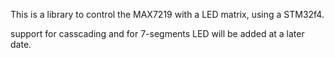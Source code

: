 This is a library to control the MAX7219 with a LED matrix, using a STM32f4.

support for casscading and for 7-segments LED will be added at a later date.
